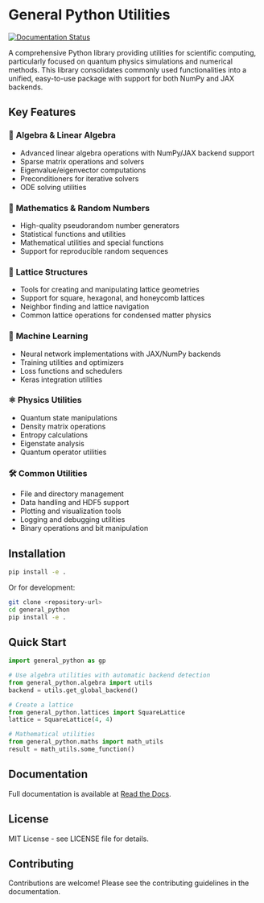 # General Python Utilities

[![Documentation Status](https://readthedocs.org/projects/general-python/badge/?version=latest)](https://general-python.readthedocs.io/en/latest/?badge=latest)

A comprehensive Python library providing utilities for scientific computing, particularly focused on quantum physics simulations and numerical methods. This library consolidates commonly used functionalities into a unified, easy-to-use package with support for both NumPy and JAX backends.

## Key Features

### 🧮 **Algebra & Linear Algebra**
- Advanced linear algebra operations with NumPy/JAX backend support
- Sparse matrix operations and solvers
- Eigenvalue/eigenvector computations
- Preconditioners for iterative solvers
- ODE solving utilities

### 🎲 **Mathematics & Random Numbers**
- High-quality pseudorandom number generators
- Statistical functions and utilities
- Mathematical utilities and special functions
- Support for reproducible random sequences

### 🔗 **Lattice Structures**
- Tools for creating and manipulating lattice geometries
- Support for square, hexagonal, and honeycomb lattices
- Neighbor finding and lattice navigation
- Common lattice operations for condensed matter physics

### 🧠 **Machine Learning**
- Neural network implementations with JAX/NumPy backends
- Training utilities and optimizers
- Loss functions and schedulers
- Keras integration utilities

### ⚛️ **Physics Utilities**
- Quantum state manipulations
- Density matrix operations
- Entropy calculations
- Eigenstate analysis
- Quantum operator utilities

### 🛠️ **Common Utilities**
- File and directory management
- Data handling and HDF5 support
- Plotting and visualization tools
- Logging and debugging utilities
- Binary operations and bit manipulation

## Installation

```bash
pip install -e .
```

Or for development:

```bash
git clone <repository-url>
cd general_python
pip install -e .
```

## Quick Start

```python
import general_python as gp

# Use algebra utilities with automatic backend detection
from general_python.algebra import utils
backend = utils.get_global_backend()

# Create a lattice
from general_python.lattices import SquareLattice
lattice = SquareLattice(4, 4)

# Mathematical utilities
from general_python.maths import math_utils
result = math_utils.some_function()
```

## Documentation

Full documentation is available at [Read the Docs](https://general-python.readthedocs.io/).

## License

MIT License - see LICENSE file for details.

## Contributing

Contributions are welcome! Please see the contributing guidelines in the documentation.
